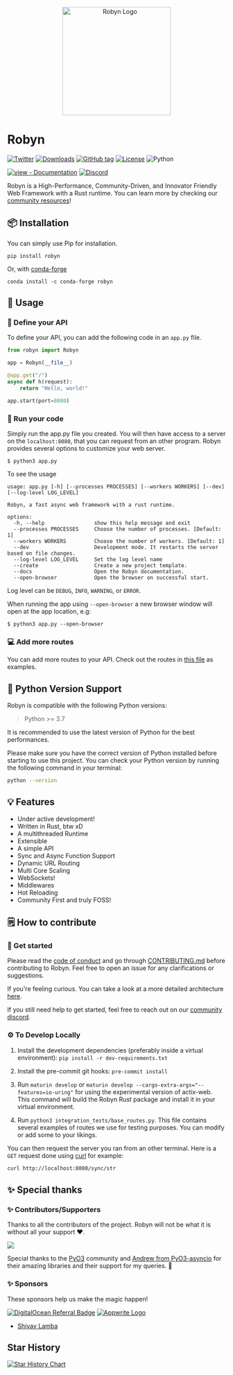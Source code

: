<p align="center"><img alt="Robyn Logo" src="https://user-images.githubusercontent.com/29942790/140995889-5d91dcff-3aa7-4cfb-8a90-2cddf1337dca.png" width="250" /><p>

# Robyn

[![Twitter](https://badgen.net/badge/icon/twitter?icon=twitter&label)](https://twitter.com/robyn_oss)
[![Downloads](https://static.pepy.tech/personalized-badge/robyn?period=total&units=international_system&left_color=grey&right_color=blue&left_text=Downloads)](https://pepy.tech/project/robyn)
[![GitHub tag](https://img.shields.io/github/tag/sansyrox/robyn?include_prereleases=&sort=semver&color=black)](https://github.com/sansyrox/robyn/releases/)
[![License](https://img.shields.io/badge/License-BSD_2.0-black)](#license)
![Python](https://img.shields.io/badge/Support-Version%20%E2%89%A5%203.7-brightgreen)

[![view - Documentation](https://img.shields.io/badge/view-Documentation-blue?style=for-the-badge)](https://sansyrox.github.io/robyn/#/)
[![Discord](https://img.shields.io/discord/999782964143603713?label=discord&logo=discord&logoColor=white&style=for-the-badge&color=blue)](https://discord.gg/rkERZ5eNU8)

Robyn is a High-Performance, Community-Driven, and Innovator Friendly Web Framework with a Rust runtime. You can learn more by checking our [community resources](https://sansyrox.github.io/robyn/#/community-resources)!

## 📦 Installation

You can simply use Pip for installation.

```
pip install robyn
```

Or, with [conda-forge](https://conda-forge.org/)

```
conda install -c conda-forge robyn
```

## 🤔 Usage

### 🚀 Define your API

To define your API, you can add the following code in an `app.py` file.

```python
from robyn import Robyn

app = Robyn(__file__)

@app.get("/")
async def h(request):
    return "Hello, world!"

app.start(port=8080)
```

### 🏃 Run your code

Simply run the app.py file you created. You will then have access to a server on the `localhost:8080`, that you can request from an other program. Robyn provides several options to customize your web server.

```
$ python3 app.py
```
To see the usage
```
usage: app.py [-h] [--processes PROCESSES] [--workers WORKERS] [--dev] [--log-level LOG_LEVEL]

Robyn, a fast async web framework with a rust runtime.

options:
  -h, --help                show this help message and exit
  --processes PROCESSES     Choose the number of processes. [Default: 1]
  --workers WORKERS         Choose the number of workers. [Default: 1]
  --dev                     Development mode. It restarts the server based on file changes.
  --log-level LOG_LEVEL     Set the log level name
  --create                  Create a new project template.
  --docs                    Open the Robyn documentation.
  --open-browser            Open the browser on successful start.
```
Log level can be `DEBUG`, `INFO`, `WARNING`, or `ERROR`.
    
When running the app using `--open-browser` a new browser window will open at the app location, e.g:
```
$ python3 app.py --open-browser
```

### 💻 Add more routes

You can add more routes to your API. Check out the routes in [this file](https://github.com/sansyrox/robyn/blob/main/integration_tests/base_routes.py) as examples.

## 🐍 Python Version Support

Robyn is compatible with the following Python versions:

> Python >= 3.7

It is recommended to use the latest version of Python for the best performances.

Please make sure you have the correct version of Python installed before starting to use
this project. You can check your Python version by running the following command in your
terminal:

```bash
python --version
```

## 💡 Features

- Under active development!
- Written in Rust, btw xD
- A multithreaded Runtime
- Extensible
- A simple API
- Sync and Async Function Support
- Dynamic URL Routing
- Multi Core Scaling
- WebSockets!
- Middlewares
- Hot Reloading
- Community First and truly FOSS!

## 🗒️ How to contribute

### 🏁 Get started

Please read the [code of conduct](https://github.com/sansyrox/robyn/blob/main/CODE_OF_CONDUCT.md) and go through [CONTRIBUTING.md](https://github.com/sansyrox/robyn/blob/main/CONTRIBUTING.md) before contributing to Robyn.
Feel free to open an issue for any clarifications or suggestions.

If you're feeling curious. You can take a look at a more detailed architecture [here](https://sansyrox.github.io/robyn/#/architecture).

If you still need help to get started, feel free to reach out on our [community discord](https://discord.gg/rkERZ5eNU8).

### ⚙️ To Develop Locally

1. Install the development dependencies (preferably inside a virtual environment): `pip install -r dev-requirements.txt`

2. Install the pre-commit git hooks: `pre-commit install`

3. Run `maturin develop` or `maturin develop --cargo-extra-args="--features=io-uring"` for using the experimental version of actix-web. This command will build the Robyn Rust package and install it in your virtual environment.

4. Run `python3 integration_tests/base_routes.py`. This file contains several examples of routes we use for testing purposes. You can modify or add some to your likings.

You can then request the server you ran from an other terminal. Here is a `GET` request done using [curl](https://curl.se/) for example:
```bash
curl http://localhost:8080/sync/str
```

## ✨ Special thanks

### ✨ Contributors/Supporters

Thanks to all the contributors of the project. Robyn will not be what it is without all your support :heart:.

<a href="https://github.com/sansyrox/robyn/graphs/contributors">
  <img src="https://contrib.rocks/image?repo=sansyrox/robyn" />
</a>

Special thanks to the [PyO3](https://pyo3.rs/v0.13.2/) community and [Andrew from PyO3-asyncio](https://github.com/awestlake87/pyo3-asyncio) for their amazing libraries and their support for my queries. 💖

### ✨ Sponsors

These sponsors help us make the magic happen!

[![DigitalOcean Referral Badge](https://web-platforms.sfo2.cdn.digitaloceanspaces.com/WWW/Badge%201.svg)](https://www.digitalocean.com/?refcode=3f2b9fd4968d&utm_campaign=Referral_Invite&utm_medium=Referral_Program&utm_source=badge)
[![Appwrite Logo](https://avatars.githubusercontent.com/u/25003669?s=105&v=1)](https://github.com/appwrite)

- [Shivay Lamba](https://github.com/shivaylamba)

## Star History

[![Star History Chart](https://api.star-history.com/svg?repos=sansyrox/robyn&type=Date)](https://star-history.com/#sansyrox/robyn&Date)
